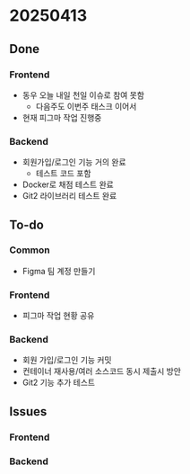 # 20250413

## Done

### Frontend
- 동우 오늘 내일 천일 이슈로 참여 못함
  - 다음주도 이번주 태스크 이어서
- 현재 피그마 작업 진행중

### Backend
- 회원가입/로그인 기능 거의 완료
  - 테스트 코드 포함
- Docker로 채점 테스트 완료
- Git2 라이브러리 테스트 완료

## To-do

### Common
- Figma 팀 계정 만들기
  
### Frontend
- 피그마 작업 현황 공유

### Backend
- 회원 가입/로그인 기능 커밋
- 컨테이너 재사용/여러 소스코드 동시 제출시 방안
- Git2 기능 추가 테스트

## Issues

### Frontend

### Backend
